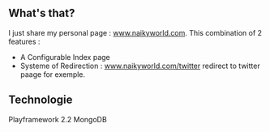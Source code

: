 What's that?
----

I just share my personal page : www.naikyworld.com.
This combination of 2 features :
- A Configurable Index page
- Systeme of Redirection : www.naikyworld.com/twitter redirect to twitter paage for exemple.




Technologie
---
Playframework 2.2 
MongoDB



